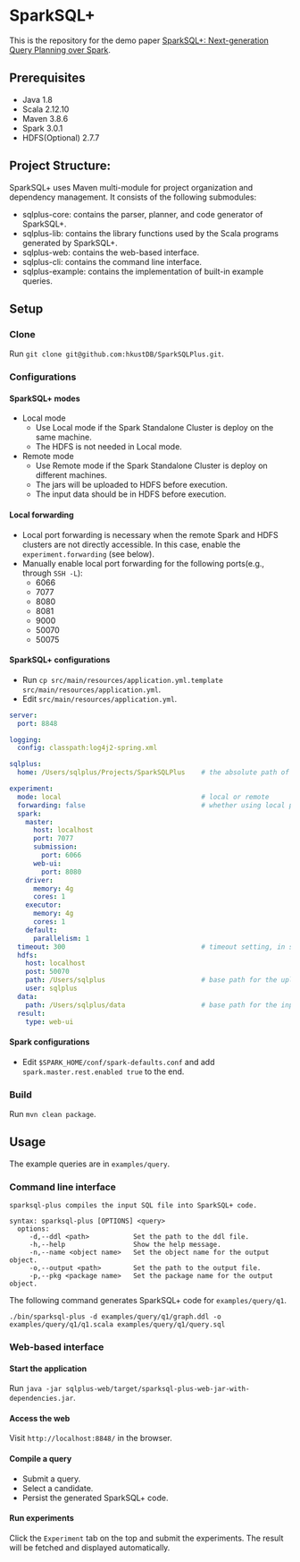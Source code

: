 # SparkSQL+
This is the repository for the demo paper [SparkSQL+: Next-generation Query Planning over Spark](https://dl.acm.org/doi/10.1145/3555041.3589715).

## Prerequisites
* Java 1.8
* Scala 2.12.10
* Maven 3.8.6
* Spark 3.0.1
* HDFS(Optional) 2.7.7

## Project Structure:
SparkSQL+ uses Maven multi-module for project organization and dependency management. It consists of the following submodules:

* sqlplus-core: contains the parser, planner, and code generator of SparkSQL+.
* sqlplus-lib: contains the library functions used by the Scala programs generated by SparkSQL+.
* sqlplus-web: contains the web-based interface.
* sqlplus-cli: contains the command line interface.
* sqlplus-example: contains the implementation of built-in example queries.

## Setup
### Clone
Run `git clone git@github.com:hkustDB/SparkSQLPlus.git`.

### Configurations
#### SparkSQL+ modes
* Local mode
  * Use Local mode if the Spark Standalone Cluster is deploy on the same machine.
  * The HDFS is not needed in Local mode.
* Remote mode
  * Use Remote mode if the Spark Standalone Cluster is deploy on different machines.
  * The jars will be uploaded to HDFS before execution.
  * The input data should be in HDFS before execution.

#### Local forwarding
* Local port forwarding is necessary when the remote Spark and HDFS clusters are not directly accessible. In this case, enable the `experiment.forwarding` (see below).
* Manually enable local port forwarding for the following ports(e.g., through `SSH -L`):
  * 6066
  * 7077
  * 8080
  * 8081
  * 9000
  * 50070
  * 50075

#### SparkSQL+ configurations
* Run `cp src/main/resources/application.yml.template src/main/resources/application.yml`.
* Edit `src/main/resources/application.yml`.
```yaml
server:
  port: 8848

logging:
  config: classpath:log4j2-spring.xml

sqlplus:
  home: /Users/sqlplus/Projects/SparkSQLPlus    # the absolute path of SparkSQLPlus

experiment:
  mode: local                                   # local or remote
  forwarding: false                             # whether using local port forwarding
  spark:
    master:
      host: localhost
      port: 7077
      submission:
        port: 6066
      web-ui:
        port: 8080
    driver:
      memory: 4g
      cores: 1
    executor:
      memory: 4g
      cores: 1
    default:
      parallelism: 1
  timeout: 300                                  # timeout setting, in seconds 
  hdfs:
    host: localhost
    post: 50070
    path: /Users/sqlplus                        # base path for the uploaded jars
    user: sqlplus
  data:
    path: /Users/sqlplus/data                   # base path for the input data
  result:
    type: web-ui
```

#### Spark configurations
* Edit `$SPARK_HOME/conf/spark-defaults.conf` and add `spark.master.rest.enabled true` to the end.

### Build
Run `mvn clean package`.

## Usage
The example queries are in `examples/query`.

### Command line interface
```shell
sparksql-plus compiles the input SQL file into SparkSQL+ code.

syntax: sparksql-plus [OPTIONS] <query>
  options:
     -d,--ddl <path>           Set the path to the ddl file.
     -h,--help                 Show the help message.
     -n,--name <object name>   Set the object name for the output object.
     -o,--output <path>        Set the path to the output file.
     -p,--pkg <package name>   Set the package name for the output object.
```
The following command generates SparkSQL+ code for `examples/query/q1`.
```shell
./bin/sparksql-plus -d examples/query/q1/graph.ddl -o examples/query/q1/q1.scala examples/query/q1/query.sql
```

### Web-based interface
#### Start the application
Run `java -jar sqlplus-web/target/sparksql-plus-web-jar-with-dependencies.jar`.

#### Access the web
Visit `http://localhost:8848/` in the browser.

#### Compile a query
* Submit a query.
* Select a candidate.
* Persist the generated SparkSQL+ code.

#### Run experiments
Click the `Experiment` tab on the top and submit the experiments. The result will be fetched and displayed automatically.
